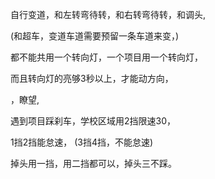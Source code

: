

自行变道，和左转弯待转，和右转弯待转，和调头,


(和超车，变道车道需要预留一条车道来变，)

都不能共用一个转向灯，一个项目用一个转向灯，

而且转向灯的亮够3秒以上，才能动方向，

，瞭望,


遇到项目踩刹车，学校区域用2挡限速30，



1挡2挡能怠速， (3挡4挡，不能怠速)   



掉头用一挡，用二挡都可以，掉头三不踩。










